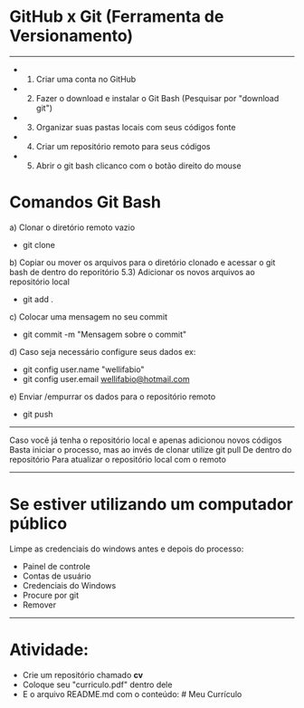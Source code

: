 # GitHub x Git (Ferramenta de Versionamento)
--------------------------------------------------------------------------

- 1. Criar uma conta no GitHub
- 2. Fazer o download e instalar o Git Bash (Pesquisar por "download git")
- 3. Organizar suas pastas locais com seus códigos fonte
- 4. Criar um repositório remoto para seus códigos
- 5. Abrir o git bash clicanco com o botão direito do mouse

# Comandos Git Bash
a) Clonar o diretório remoto vazio
- git clone <endereco do diretorio remoto.git>

b) Copiar ou mover os arquivos para o diretório clonado e acessar o git bash de dentro do reporitório
5.3) Adicionar os novos arquivos ao repositório local
- git add .

c) Colocar uma mensagem no seu commit
- git commit -m "Mensagem sobre o commit"

d) Caso seja necessário configure seus dados ex:
- git config user.name "wellifabio"
- git config user.email wellifabio@hotmail.com

e) Enviar /empurrar os dados para o repositório remoto
- git push

--------------------------------------------------------------------------	
Caso você já tenha o repositório local e apenas adicionou novos códigos
Basta iniciar o processo, mas ao invés de clonar utilize
	git pull
De dentro do repositório
Para atualizar o repositório local com o remoto

--------------------------------------------------------------------------
# Se estiver utilizando um computador público
Limpe as credenciais do windows antes e depois do processo:
- Painel de controle
- Contas de usuário 
- Credenciais do Windows
- Procure por git
- Remover
--------------------------------------------------------------------------
# Atividade:
- Crie um repositório chamado <b>cv</b>
- Coloque seu "curriculo.pdf" dentro dele
- E o arquivo README.md com o conteúdo: # Meu Currículo